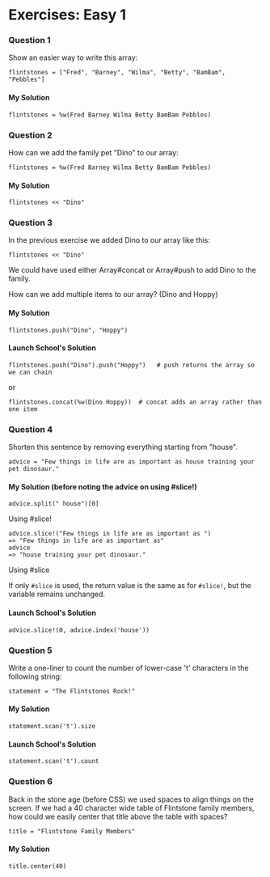# Exercises: Easy 1

### Question 1

Show an easier way to write this array:

```
flintstones = ["Fred", "Barney", "Wilma", "Betty", "BamBam", "Pebbles"]
```

#### My Solution

```
flintstones = %w(Fred Barney Wilma Betty BamBam Pebbles)
```

### Question 2

How can we add the family pet "Dino" to our array:

```
flintstones = %w(Fred Barney Wilma Betty BamBam Pebbles)
```

#### My Solution

```
flintstones << "Dino"
```

### Question 3

In the previous exercise we added Dino to our array like this:

```
flintstones << "Dino"
```

We could have used either Array#concat or Array#push to add Dino to the family.

How can we add multiple items to our array? (Dino and Hoppy)

#### My Solution

```
flintstones.push("Dino", "Hoppy")
```

#### Launch School's Solution

```
flintstones.push("Dino").push("Hoppy")   # push returns the array so we can chain
```

or

```
flintstones.concat(%w(Dino Hoppy))  # concat adds an array rather than one item
```

### Question 4

Shorten this sentence by removing everything starting from "house".

```
advice = "Few things in life are as important as house training your pet dinosaur."
```



#### My Solution (before noting the advice on using #slice!)

```
advice.split(" house")[0]
```

Using #slice!

```
advice.slice!("Few things in life are as important as ")
=> "Few things in life are as important as"
advice
=> "house training your pet dinosaur."
```

Using #slice

If only ```#slice``` is used, the return value is the same as for ```#slice!```,
but the variable remains unchanged.

#### Launch School's Solution

```
advice.slice!(0, advice.index('house'))
```

### Question 5

Write a one-liner to count the number of lower-case 't' characters in the following string:

```
statement = "The Flintstones Rock!"
```

#### My Solution

```
statement.scan('t').size
```

#### Launch School's Solution

```
statement.scan('t').count
```

### Question 6

Back in the stone age (before CSS) we used spaces to align things on the screen.
If we had a 40 character wide table of Flintstone family members, how could we
easily center that title above the table with spaces?

```
title = "Flintstone Family Members"
```

#### My Solution

```
title.center(40)
```
